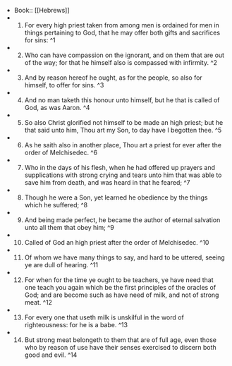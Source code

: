 - Book:: [[Hebrews]]
- 1. For every high priest taken from among men is ordained for men in things pertaining to God, that he may offer both gifts and sacrifices for sins: ^1
- 2. Who can have compassion on the ignorant, and on them that are out of the way; for that he himself also is compassed with infirmity. ^2
- 3. And by reason hereof he ought, as for the people, so also for himself, to offer for sins. ^3
- 4. And no man taketh this honour unto himself, but he that is called of God, as was Aaron. ^4
- 5. So also Christ glorified not himself to be made an high priest; but he that said unto him, Thou art my Son, to day have I begotten thee. ^5
- 6. As he saith also in another place, Thou art a priest for ever after the order of Melchisedec. ^6
- 7. Who in the days of his flesh, when he had offered up prayers and supplications with strong crying and tears unto him that was able to save him from death, and was heard in that he feared; ^7
- 8. Though he were a Son, yet learned he obedience by the things which he suffered; ^8
- 9. And being made perfect, he became the author of eternal salvation unto all them that obey him; ^9
- 10. Called of God an high priest after the order of Melchisedec. ^10
- 11. Of whom we have many things to say, and hard to be uttered, seeing ye are dull of hearing. ^11
- 12. For when for the time ye ought to be teachers, ye have need that one teach you again which be the first principles of the oracles of God; and are become such as have need of milk, and not of strong meat. ^12
- 13. For every one that useth milk is unskilful in the word of righteousness: for he is a babe. ^13
- 14. But strong meat belongeth to them that are of full age, even those who by reason of use have their senses exercised to discern both good and evil. ^14
